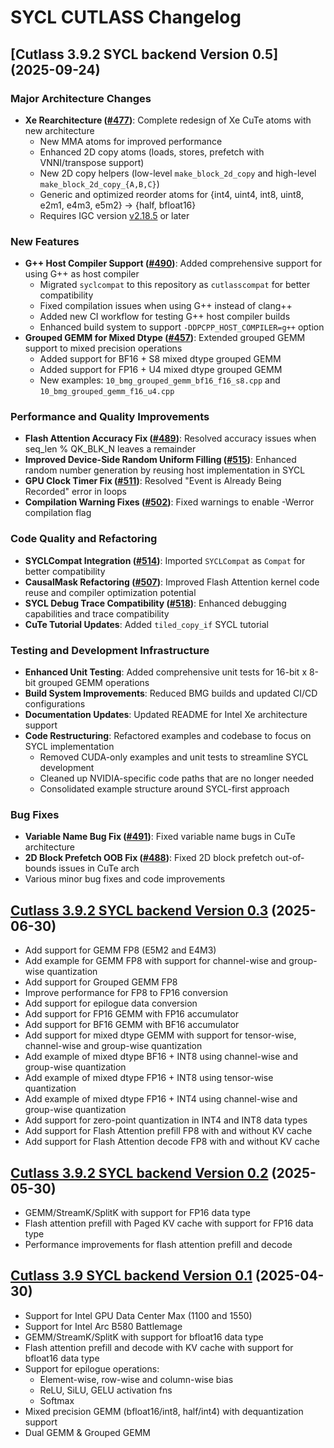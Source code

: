 # SYCL CUTLASS Changelog

## [Cutlass 3.9.2 SYCL backend Version 0.5] (2025-09-24)
### Major Architecture Changes
- **Xe Rearchitecture ([#477](https://github.com/intel/cutlass-sycl/pull/477))**: Complete redesign of Xe CuTe atoms with new architecture
  - New MMA atoms for improved performance
  - Enhanced 2D copy atoms (loads, stores, prefetch with VNNI/transpose support)
  - New 2D copy helpers (low-level `make_block_2d_copy` and high-level `make_block_2d_copy_{A,B,C}`)
  - Generic and optimized reorder atoms for {int4, uint4, int8, uint8, e2m1, e4m3, e5m2} -> {half, bfloat16}
  - Requires IGC version [v2.18.5](https://github.com/intel/intel-graphics-compiler/releases/tag/v2.18.5) or later  

### New Features  
- **G++ Host Compiler Support ([#490](https://github.com/intel/cutlass-sycl/pull/490))**: Added comprehensive support for using G++ as host compiler
  - Migrated `syclcompat` to this repository as `cutlasscompat` for better compatibility
  - Fixed compilation issues when using G++ instead of clang++
  - Added new CI workflow for testing G++ host compiler builds
  - Enhanced build system to support `-DDPCPP_HOST_COMPILER=g++` option
- **Grouped GEMM for Mixed Dtype ([#457](https://github.com/intel/cutlass-sycl/pull/457))**: Extended grouped GEMM support to mixed precision operations
  - Added support for BF16 + S8 mixed dtype grouped GEMM
  - Added support for FP16 + U4 mixed dtype grouped GEMM
  - New examples: `10_bmg_grouped_gemm_bf16_f16_s8.cpp` and `10_bmg_grouped_gemm_f16_u4.cpp`

### Performance and Quality Improvements  
- **Flash Attention Accuracy Fix ([#489](https://github.com/intel/cutlass-sycl/pull/489))**: Resolved accuracy issues when seq_len % QK_BLK_N leaves a remainder
- **Improved Device-Side Random Uniform Filling ([#515](https://github.com/intel/cutlass-sycl/pull/515))**: Enhanced random number generation by reusing host implementation in SYCL
- **GPU Clock Timer Fix ([#511](https://github.com/intel/cutlass-sycl/pull/511))**: Resolved "Event is Already Being Recorded" error in loops
- **Compilation Warning Fixes ([#502](https://github.com/intel/cutlass-sycl/pull/502))**: Fixed warnings to enable -Werror compilation flag

### Code Quality and Refactoring
- **SYCLCompat Integration ([#514](https://github.com/intel/cutlass-sycl/pull/514))**: Imported `SYCLCompat` as `Compat` for better compatibility
- **CausalMask Refactoring ([#507](https://github.com/intel/cutlass-sycl/pull/507))**: Improved Flash Attention kernel code reuse and compiler optimization potential
- **SYCL Debug Trace Compatibility ([#518](https://github.com/intel/cutlass-sycl/pull/518))**: Enhanced debugging capabilities and trace compatibility
- **CuTe Tutorial Updates**: Added `tiled_copy_if` SYCL tutorial

### Testing and Development Infrastructure
- **Enhanced Unit Testing**: Added comprehensive unit tests for 16-bit x 8-bit grouped GEMM operations
- **Build System Improvements**: Reduced BMG builds and updated CI/CD configurations
- **Documentation Updates**: Updated README for Intel Xe architecture support
- **Code Restructuring**: Refactored examples and codebase to focus on SYCL implementation
  - Removed CUDA-only examples and unit tests to streamline SYCL development
  - Cleaned up NVIDIA-specific code paths that are no longer needed
  - Consolidated example structure around SYCL-first approach

### Bug Fixes
- **Variable Name Bug Fix ([#491](https://github.com/intel/cutlass-sycl/pull/491))**: Fixed variable name bugs in CuTe architecture
- **2D Block Prefetch OOB Fix ([#488](https://github.com/intel/cutlass-sycl/pull/488))**: Fixed 2D block prefetch out-of-bounds issues in CuTe arch
- Various minor bug fixes and code improvements

## [Cutlass 3.9.2 SYCL backend Version 0.3](https://github.com/codeplay/cutlass-fork/releases/tag/v3.9.2-0.3) (2025-06-30)
- Add support for GEMM FP8 (E5M2 and E4M3)
- Add example for GEMM FP8 with support for channel-wise and group-wise quantization
- Add support for Grouped GEMM FP8
- Improve performance for FP8 to FP16 conversion
- Add support for epilogue data conversion
- Add support for FP16 GEMM with FP16 accumulator
- Add support for BF16 GEMM with BF16 accumulator
- Add support for mixed dtype GEMM with support for tensor-wise, channel-wise and group-wise quantization
- Add example of mixed dtype BF16 + INT8 using channel-wise and group-wise quantization
- Add example of mixed dtype FP16 + INT8 using tensor-wise quantization
- Add example of mixed dtype FP16 + INT4 using channel-wise and group-wise quantization
- Add support for zero-point quantization in INT4 and INT8 data types
- Add support for Flash Attention prefill FP8 with and without KV cache
- Add support for Flash Attention decode FP8 with and without KV cache

## [Cutlass 3.9.2 SYCL backend Version 0.2](https://github.com/codeplay/cutlass-fork/releases/tag/v3.9.2-0.2) (2025-05-30)
- GEMM/StreamK/SplitK with support for FP16 data type
- Flash attention prefill with Paged KV cache with support for FP16 data type
- Performance improvements for flash attention prefill and decode

## [Cutlass 3.9 SYCL backend Version 0.1](https://github.com/codeplay/cutlass-fork/releases/tag/v3.9-0.1) (2025-04-30)
- Support for Intel GPU Data Center Max (1100 and 1550) 
- Support for Intel Arc B580 Battlemage 
- GEMM/StreamK/SplitK with support for bfloat16 data type
- Flash attention prefill and decode with KV cache with support for bfloat16 data type
- Support for epilogue operations:
  - Element-wise, row-wise and column-wise bias
  - ReLU, SiLU, GELU activation fns
  - Softmax
- Mixed precision GEMM (bfloat16/int8, half/int4) with dequantization support
- Dual GEMM & Grouped GEMM
